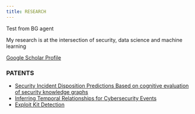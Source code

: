 ```yaml
---
title: RESEARCH 
---
```

Test from BG agent

My research is at the intersection of security, data science and machine learning

[Google Scholar Profile](https://scholar.google.com/citations?view_op=list_works&hl=en&hl=en&user=4Ug8BXkAAAAJ)

### PATENTS
* [Security Incident Disposition Predictions Based on cognitive evaluation of security knowledge graphs](https://patents.google.com/patent/US11308211B2/en)
* [Inferring Temporal Relationships for Cybersecurity Events](https://patents.google.com/patent/US11082434B2/en) 
* [Exploit Kit Detection](https://patents.google.com/patent/US20200244686A1/en)